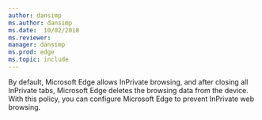```yaml
---
author: dansimp
ms.author: dansimp
ms.date:  10/02/2018
ms.reviewer: 
manager: dansimp
ms.prod: edge
ms.topic: include
---
```


By default, Microsoft Edge allows InPrivate browsing, and after closing all InPrivate tabs, Microsoft Edge deletes the browsing data from the device.  With this policy, you can configure Microsoft Edge to prevent InPrivate web browsing.
